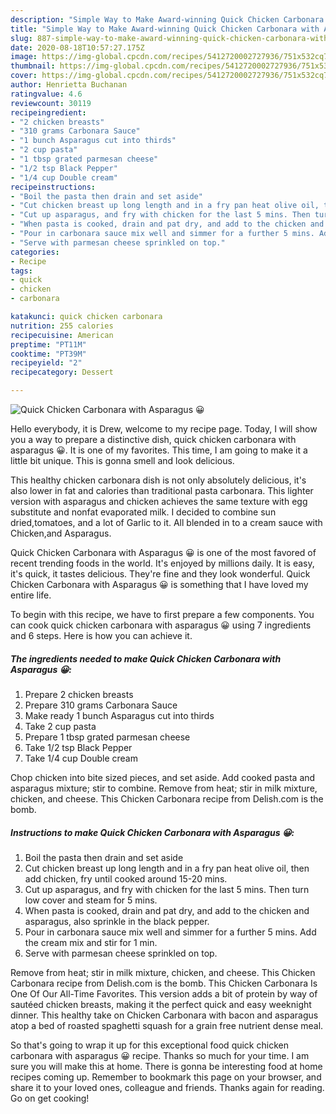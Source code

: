 ```yaml
---
description: "Simple Way to Make Award-winning Quick Chicken Carbonara with Asparagus 😀"
title: "Simple Way to Make Award-winning Quick Chicken Carbonara with Asparagus 😀"
slug: 887-simple-way-to-make-award-winning-quick-chicken-carbonara-with-asparagus
date: 2020-08-18T10:57:27.175Z
image: https://img-global.cpcdn.com/recipes/5412720002727936/751x532cq70/quick-chicken-carbonara-with-asparagus-😀-recipe-main-photo.jpg
thumbnail: https://img-global.cpcdn.com/recipes/5412720002727936/751x532cq70/quick-chicken-carbonara-with-asparagus-😀-recipe-main-photo.jpg
cover: https://img-global.cpcdn.com/recipes/5412720002727936/751x532cq70/quick-chicken-carbonara-with-asparagus-😀-recipe-main-photo.jpg
author: Henrietta Buchanan
ratingvalue: 4.6
reviewcount: 30119
recipeingredient:
- "2 chicken breasts"
- "310 grams Carbonara Sauce"
- "1 bunch Asparagus cut into thirds"
- "2 cup pasta"
- "1 tbsp grated parmesan cheese"
- "1/2 tsp Black Pepper"
- "1/4 cup Double cream"
recipeinstructions:
- "Boil the pasta then drain and set aside"
- "Cut chicken breast up long length and in a fry pan heat olive oil, then add chicken, fry until cooked around 15-20 mins."
- "Cut up asparagus, and fry with chicken for the last 5 mins. Then turn low cover and steam for 5 mins."
- "When pasta is cooked, drain and pat dry, and add to the chicken and asparagus, also sprinkle in the black pepper."
- "Pour in carbonara sauce mix well and simmer for a further 5 mins. Add the cream mix and stir for 1 min."
- "Serve with parmesan cheese sprinkled on top."
categories:
- Recipe
tags:
- quick
- chicken
- carbonara

katakunci: quick chicken carbonara 
nutrition: 255 calories
recipecuisine: American
preptime: "PT11M"
cooktime: "PT39M"
recipeyield: "2"
recipecategory: Dessert

---
```



![Quick Chicken Carbonara with Asparagus 😀](https://img-global.cpcdn.com/recipes/5412720002727936/751x532cq70/quick-chicken-carbonara-with-asparagus-😀-recipe-main-photo.jpg)

Hello everybody, it is Drew, welcome to my recipe page. Today, I will show you a way to prepare a distinctive dish, quick chicken carbonara with asparagus 😀. It is one of my favorites. This time, I am going to make it a little bit unique. This is gonna smell and look delicious.

This healthy chicken carbonara dish is not only absolutely delicious, it&#39;s also lower in fat and calories than traditional pasta carbonara. This lighter version with asparagus and chicken achieves the same texture with egg substitute and nonfat evaporated milk. I decided to combine sun dried,tomatoes, and a lot of Garlic to it. All blended in to a cream sauce with Chicken,and Asparagus.

Quick Chicken Carbonara with Asparagus 😀 is one of the most favored of recent trending foods in the world. It's enjoyed by millions daily. It is easy, it's quick, it tastes delicious. They're fine and they look wonderful. Quick Chicken Carbonara with Asparagus 😀 is something that I have loved my entire life.


To begin with this recipe, we have to first prepare a few components. You can cook quick chicken carbonara with asparagus 😀 using 7 ingredients and 6 steps. Here is how you can achieve it.

<!--inarticleads1-->

##### The ingredients needed to make Quick Chicken Carbonara with Asparagus 😀:

1. Prepare 2 chicken breasts
1. Prepare 310 grams Carbonara Sauce
1. Make ready 1 bunch Asparagus cut into thirds
1. Take 2 cup pasta
1. Prepare 1 tbsp grated parmesan cheese
1. Take 1/2 tsp Black Pepper
1. Take 1/4 cup Double cream


Chop chicken into bite sized pieces, and set aside. Add cooked pasta and asparagus mixture; stir to combine. Remove from heat; stir in milk mixture, chicken, and cheese. This Chicken Carbonara recipe from Delish.com is the bomb. 

<!--inarticleads2-->

##### Instructions to make Quick Chicken Carbonara with Asparagus 😀:

1. Boil the pasta then drain and set aside
1. Cut chicken breast up long length and in a fry pan heat olive oil, then add chicken, fry until cooked around 15-20 mins.
1. Cut up asparagus, and fry with chicken for the last 5 mins. Then turn low cover and steam for 5 mins.
1. When pasta is cooked, drain and pat dry, and add to the chicken and asparagus, also sprinkle in the black pepper.
1. Pour in carbonara sauce mix well and simmer for a further 5 mins. Add the cream mix and stir for 1 min.
1. Serve with parmesan cheese sprinkled on top.


Remove from heat; stir in milk mixture, chicken, and cheese. This Chicken Carbonara recipe from Delish.com is the bomb. This Chicken Carbonara Is One Of Our All-Time Favorites. This version adds a bit of protein by way of sautéed chicken breasts, making it the perfect quick and easy weeknight dinner. This healthy take on Chicken Carbonara with bacon and asparagus atop a bed of roasted spaghetti squash for a grain free nutrient dense meal. 

So that's going to wrap it up for this exceptional food quick chicken carbonara with asparagus 😀 recipe. Thanks so much for your time. I am sure you will make this at home. There is gonna be interesting food at home recipes coming up. Remember to bookmark this page on your browser, and share it to your loved ones, colleague and friends. Thanks again for reading. Go on get cooking!
